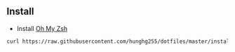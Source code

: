 ## Install

- Install [Oh My Zsh](https://ohmyz.sh/)

```bash
curl https://raw.githubusercontent.com/hunghg255/dotfiles/master/install.sh | sh
```
